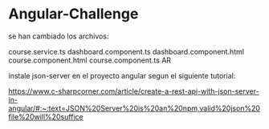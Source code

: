 # Angular-Challenge

se han cambiado los archivos:

course.service.ts
dashboard.component.ts
dashboard.component.html
course.component.html
course.component.ts
AR

instale json-server en el proyecto angular segun el siguiente tutorial:

https://www.c-sharpcorner.com/article/create-a-rest-api-with-json-server-in-angular/#:~:text=JSON%20Server%20is%20an%20npm,valid%20json%20file%20will%20suffice
